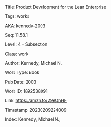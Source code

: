 Title:  Product Development for the Lean Enterprise

Tags:   works

AKA:    kennedy-2003

Seq:    11.58.1

Level:  4 - Subsection

Class:  work

Author: Kennedy, Michael N.

Work Type: Book

Pub Date: 2003

Work ID: 1892538091

Link:   https://amzn.to/29eOhHF

Timestamp: 20230209224009

Index:  Kennedy, Michael N.; 

